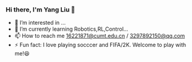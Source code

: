 ### Hi there, I'm Yang Liu 👋
- 👀 I’m interested in ...
- 🌱 I’m currently learning Robotics,RL,Control...
- 📫 How to reach me 16221871@cumt.edu.cn / 3297892150@qq.com
- ⚡ Fun fact: I love playing socccer and FIFA/2K. Welcome to play with me!😆

<!---
lamb97/lamb97 is a ✨ special ✨ repository because its `README.md` (this file) appears on your GitHub profile.
You can click the Preview link to take a look at your changes.
--->
